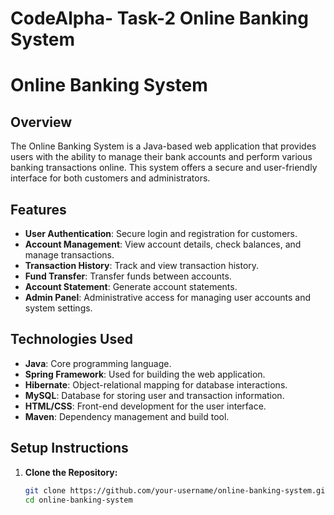 # CodeAlpha- Task-2 Online Banking System
# Online Banking System

## Overview
The Online Banking System is a Java-based web application that provides users with the ability to manage their bank accounts and perform various banking transactions online. This system offers a secure and user-friendly interface for both customers and administrators.

## Features
- **User Authentication**: Secure login and registration for customers.
- **Account Management**: View account details, check balances, and manage transactions.
- **Transaction History**: Track and view transaction history.
- **Fund Transfer**: Transfer funds between accounts.
- **Account Statement**: Generate account statements.
- **Admin Panel**: Administrative access for managing user accounts and system settings.

## Technologies Used
- **Java**: Core programming language.
- **Spring Framework**: Used for building the web application.
- **Hibernate**: Object-relational mapping for database interactions.
- **MySQL**: Database for storing user and transaction information.
- **HTML/CSS**: Front-end development for the user interface.
- **Maven**: Dependency management and build tool.

## Setup Instructions
1. **Clone the Repository:**
   ```bash
   git clone https://github.com/your-username/online-banking-system.git
   cd online-banking-system
